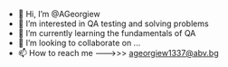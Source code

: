 - 👋 Hi, I’m @AGeorgiew
- 👀 I’m interested in QA testing and solving problems 
- 🌱 I’m currently learning the fundamentals of QA 
- 💞️ I’m looking to collaborate on ...
- 📫 How to reach me --->>> ageorgiew1337@abv.bg

<!---
AGeorgiew/AGeorgiew is a ✨ special ✨ repository because its `README.md` (this file) appears on your GitHub profile.
You can click the Preview link to take a look at your changes.
--->
